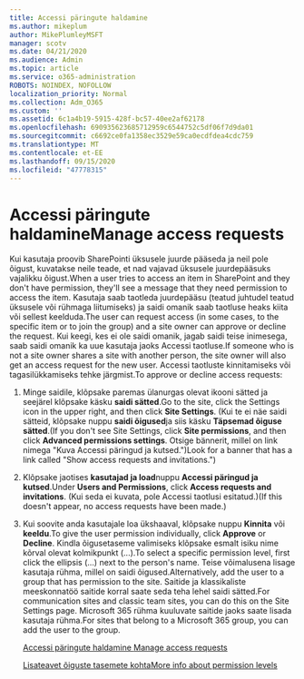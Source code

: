```yaml
---
title: Accessi päringute haldamine
ms.author: mikeplum
author: MikePlumleyMSFT
manager: scotv
ms.date: 04/21/2020
ms.audience: Admin
ms.topic: article
ms.service: o365-administration
ROBOTS: NOINDEX, NOFOLLOW
localization_priority: Normal
ms.collection: Adm_O365
ms.custom: ''
ms.assetid: 6c1a4b19-5915-428f-bc57-40ee2af62178
ms.openlocfilehash: 690935623685712959c6544752c5df06f7d9da01
ms.sourcegitcommit: c6692ce0fa1358ec3529e59ca0ecdfdea4cdc759
ms.translationtype: MT
ms.contentlocale: et-EE
ms.lasthandoff: 09/15/2020
ms.locfileid: "47778315"
---
```

# <a name="manage-access-requests"></a><span data-ttu-id="02924-102">Accessi päringute haldamine</span><span class="sxs-lookup"><span data-stu-id="02924-102">Manage access requests</span></span>

<span data-ttu-id="02924-103">Kui kasutaja proovib SharePointi üksusele juurde pääseda ja neil pole õigust, kuvatakse neile teade, et nad vajavad üksusele juurdepääsuks vajalikku õigust.</span><span class="sxs-lookup"><span data-stu-id="02924-103">When a user tries to access an item in SharePoint and they don't have permission, they'll see a message that they need permission to access the item.</span></span> <span data-ttu-id="02924-104">Kasutaja saab taotleda juurdepääsu (teatud juhtudel teatud üksusele või rühmaga liitumiseks) ja saidi omanik saab taotluse heaks kiita või sellest keelduda.</span><span class="sxs-lookup"><span data-stu-id="02924-104">The user can request access (in some cases, to the specific item or to join the group) and a site owner can approve or decline the request.</span></span> <span data-ttu-id="02924-105">Kui keegi, kes ei ole saidi omanik, jagab saidi teise inimesega, saab saidi omanik ka uue kasutaja jaoks Accessi taotluse.</span><span class="sxs-lookup"><span data-stu-id="02924-105">If someone who is not a site owner shares a site with another person, the site owner will also get an access request for the new user.</span></span> <span data-ttu-id="02924-106">Accessi taotluste kinnitamiseks või tagasilükkamiseks tehke järgmist.</span><span class="sxs-lookup"><span data-stu-id="02924-106">To approve or decline access requests:</span></span>
  
1. <span data-ttu-id="02924-107">Minge saidile, klõpsake paremas ülanurgas olevat ikooni sätted ja seejärel klõpsake käsku **saidi sätted**.</span><span class="sxs-lookup"><span data-stu-id="02924-107">Go to the site, click the Settings icon in the upper right, and then click **Site Settings**.</span></span> <span data-ttu-id="02924-108">(Kui te ei näe saidi sätteid, klõpsake nuppu **saidi õigused**ja siis käsku **Täpsemad õiguse sätted**.</span><span class="sxs-lookup"><span data-stu-id="02924-108">(If you don't see Site Settings, click **Site permissions**, and then click **Advanced permissions settings**.</span></span> <span data-ttu-id="02924-109">Otsige bännerit, millel on link nimega "Kuva Accessi päringud ja kutsed.")</span><span class="sxs-lookup"><span data-stu-id="02924-109">Look for a banner that has a link called "Show access requests and invitations.")</span></span>
    
2. <span data-ttu-id="02924-110">Klõpsake jaotises **kasutajad ja load**nuppu **Accessi päringud ja kutsed**.</span><span class="sxs-lookup"><span data-stu-id="02924-110">Under **Users and Permissions**, click **Access requests and invitations**.</span></span> <span data-ttu-id="02924-111">(Kui seda ei kuvata, pole Accessi taotlusi esitatud.)</span><span class="sxs-lookup"><span data-stu-id="02924-111">(If this doesn't appear, no access requests have been made.)</span></span>
    
3. <span data-ttu-id="02924-112">Kui soovite anda kasutajale loa ükshaaval, klõpsake nuppu **Kinnita** või **keeldu**.</span><span class="sxs-lookup"><span data-stu-id="02924-112">To give the user permission individually, click **Approve** or **Decline**.</span></span> <span data-ttu-id="02924-113">Kindla õigusetaseme valimiseks klõpsake esmalt isiku nime kõrval olevat kolmikpunkt (...).</span><span class="sxs-lookup"><span data-stu-id="02924-113">To select a specific permission level, first click the ellipsis (...) next to the person's name.</span></span> <span data-ttu-id="02924-114">Teise võimalusena lisage kasutaja rühma, millel on saidi õigused.</span><span class="sxs-lookup"><span data-stu-id="02924-114">Alternatively, add the user to a group that has permission to the site.</span></span> <span data-ttu-id="02924-115">Saitide ja klassikaliste meeskonnatöö saitide korral saate seda teha lehel saidi sätted.</span><span class="sxs-lookup"><span data-stu-id="02924-115">For communication sites and classic team sites, you can do this on the Site Settings page.</span></span> <span data-ttu-id="02924-116">Microsoft 365 rühma kuuluvate saitide jaoks saate lisada kasutaja rühma.</span><span class="sxs-lookup"><span data-stu-id="02924-116">For sites that belong to a Microsoft 365 group, you can add the user to the group.</span></span>
    
    [<span data-ttu-id="02924-117">Accessi päringute haldamine </span><span class="sxs-lookup"><span data-stu-id="02924-117">Manage access requests </span></span>](https://go.microsoft.com/fwlink/?linkid=2008747)
    
    [<span data-ttu-id="02924-118">Lisateavet õiguste tasemete kohta</span><span class="sxs-lookup"><span data-stu-id="02924-118">More info about permission levels</span></span>](https://go.microsoft.com/fwlink/?linkid=867071)
    

